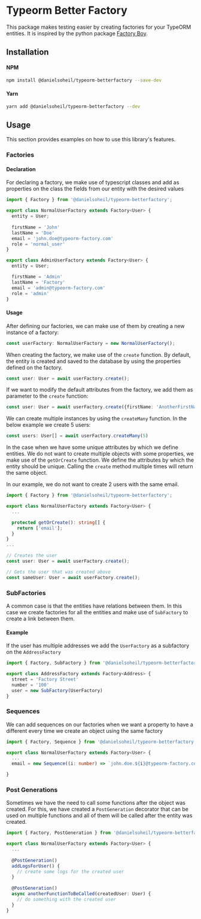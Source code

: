 # Typeorm Better Factory


This package makes testing easier by creating factories for your TypeORM entities. It is inspired by the python package [Factory Boy](https://github.com/FactoryBoy/factory_boy).

## Installation

#### NPM

```bash
npm install @danielsoheil/typeorm-betterfactory --save-dev
```

#### Yarn

```bash
yarn add @danielsoheil/typeorm-betterfactory --dev
```


## Usage

This section provides examples on how to use this library's features.

### Factories

#### Declaration

For declaring a factory, we make use of typescript classes and add as properties on the class the fields from our entity with the desired values

```typescript
import { Factory } from '@danielsoheil/typeorm-betterfactory';

export class NormalUserFactory extends Factory<User> {
  entity = User;
  
  firstName = 'John'
  lastName = 'Doe'
  email = 'john.doe@typeorm-factory.com'
  role = 'normal_user'
}

export class AdminUserFactory extends Factory<User> {
  entity = User;

  firstName = 'Admin'
  lastName = 'Factory'
  email = 'admin@typeorm-factory.com'
  role = 'admin'
}
```

#### Usage

After defining our factories, we can make use of them by creating a new instance of a factory:

```typescript
const userFactory: NormalUserFactory = new NormalUserFactory();
```

When creating the factory, we make use of the `create` function. By default, the entity is created and saved to the database by using the properties defined on the factory.

```typescript
const user: User = await userFactory.create();
```

If we want to modify the default attributes from the factory, we add them as parameter to the `create` function:


```typescript
const user: User = await userFactory.create({firstName: 'AnotherFirstName', lastName: 'AnotherLastName'});
```

We can create multiple instances by using the `createMany` function. In the below example we create 5 users:

```typescript
const users: User[] = await userFactory.createMany(5)
```

In the case when we have some unique attributes by which we define entities. We do not want to create multiple objects with some properties, we make use of the `getOrCreate` function. We define the attributes by which the entity should be unique. Calling the `create` method multiple times will return the same object.

In our example, we do not want to create 2 users with the same email.

```typescript
import { Factory } from '@danielsoheil/typeorm-betterfactory';

export class NormalUserFactory extends Factory<User> {
  ...

  protected getOrCreate(): string[] {
    return ['email'];
  }
}
...

// Creates the user 
const user: User = await userFactory.create();

// Gets the user that was created above
const sameUser: User = await userFactory.create();

```
### SubFactories

A common case is that the entities have relations between them. In this case we create factories for all the entities and make use of `SubFactory` to create a link between them.

#### Example

If the user has multiple addresses we add the `UserFactory` as a subfactory on the `AddressFactory`

```typescript
import { Factory, SubFactory } from '@danielsoheil/typeorm-betterfactory';

export class AddressFactory extends Factory<Address> {
  street = 'Factory Street'
  number = '100'
  user = new SubFactory(UserFactory)
}
```

### Sequences

We can add sequences on our factories when we want a property to have a different every time we create an object using the same factory

```typescript
import { Factory, Sequence } from '@danielsoheil/typeorm-betterfactory';

export class NormalUserFactory extends Factory<User> {
  ...
  email = new Sequence((i: number) => `john.doe.${i}@typeorm-factory.com`)

}
```

### Post Generations

Sometimes we have the need to call some functions after the object was created. For this, we have created a `PostGeneration` decorator that can be used on multiple functions and all of them will be called after the entity was created.

```typescript
import { Factory, PostGeneration } from '@danielsoheil/typeorm-betterfactory';

export class NormalUserFactory extends Factory<User> {
  ...
  
  @PostGeneration()
  addLogsForUser() {
    // create some logs for the created user
  }
  
  @PostGeneration()
  async anotherFunctionToBeCalled(createdUser: User) {
    // do something with the created user
  }
}
```
